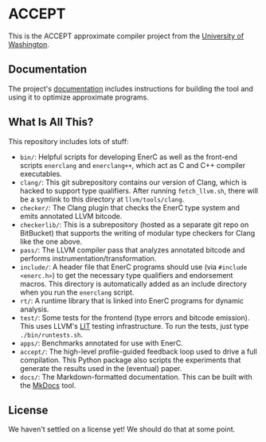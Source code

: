 ACCEPT
======

This is the ACCEPT approximate compiler project from the [University of
Washington][uw].

[uw]: http://www.cs.washington.edu


Documentation
-------------

The project's [documentation][docs] includes instructions for building the tool and using it to optimize approximate programs.

[docs]: https://sampa.cs.washington.edu/accept/


What Is All This?
-----------------

This repository includes lots of stuff:

* `bin/`: Helpful scripts for developing EnerC as well as the front-end
  scripts `enerclang` and `enerclang++`, which act as C and C++ compiler
  executables.
* `clang/`: This git subrepository contains our version of Clang, which is
  hacked to support type qualifiers. After running `fetch_llvm.sh`, there will
  be a symlink to this directory at `llvm/tools/clang`.
* `checker/`: The Clang plugin that checks the EnerC type system and
  emits annotated LLVM bitcode.
* `checkerlib/`: This is a subrepository (hosted as a separate git repo
  on BitBucket) that supports the writing of modular type checkers for
  Clang like the one above.
* `pass/`: The LLVM compiler pass that analyzes annotated bitcode and
  performs instrumentation/transformation.
* `include/`: A header file that EnerC programs should use (via
  `#include <enerc.h>`) to get the necessary type qualifiers and
  endorsement macros. This directory is automatically added as an
  include directory when you run the `enerclang` script.
* `rt/`: A runtime library that is linked into EnerC programs for
  dynamic analysis.
* `test/`: Some tests for the frontend (type errors and bitcode
  emission). This uses LLVM's [LIT][] testing infrastructure. To run the
  tests, just type `./bin/runtests.sh`.
* `apps/`: Benchmarks annotated for use with EnerC.
* `accept/`: The high-level profile-guided feedback loop used to drive a full
  compilation. This Python package also scripts the experiments that generate
  the results used in the (eventual) paper.
* `docs/`: The Markdown-formatted documentation. This can be built with the
  [MkDocs][] tool.

[MkDocs]: http://www.mkdocs.org/
[LIT]: http://llvm.org/docs/CommandGuide/lit.html


License
-------

We haven't settled on a license yet! We should do that at some point.
